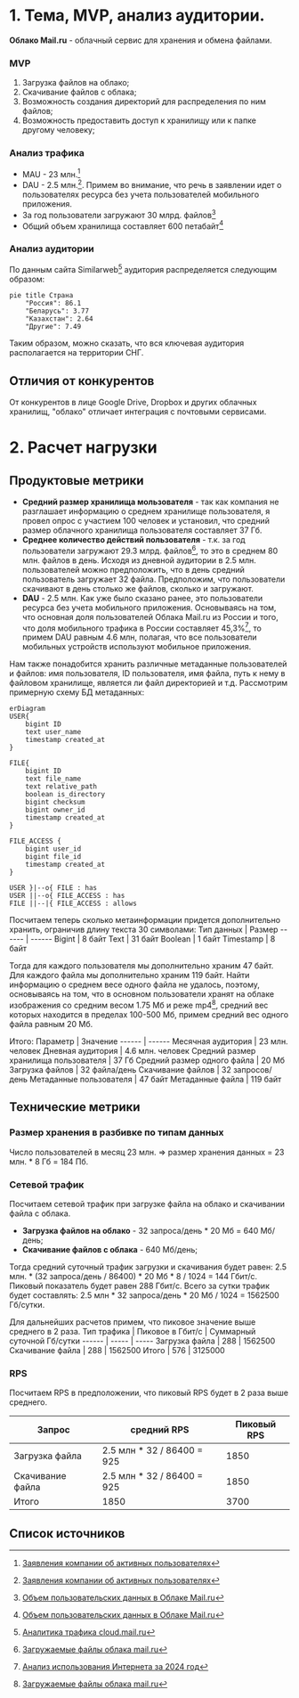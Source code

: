 # 1. Тема, MVP, анализ аудитории.
**Облако Mail.ru** - облачный сервис для хранения и обмена файлами.

### MVP
1. Загрузка файлов на облако;
2. Скачивание файлов с облака;
3. Возможность создания директорий для распределения по ним файлов;
4. Возможность предоставить доступ к хранилищу или к папке другому человеку;

### Анализ трафика
- MAU - 23 млн.[^1]
- DAU - 2.5 млн.[^1]. Примем во внимание, что речь в заявлении идет о пользователях ресурса без учета пользователей мобильного приложения.
- За год пользователи загружают 30 млрд. файлов[^2]
- Общий объем хранилища составляет 600 петабайт[^2]

### Анализ аудитории
По данным сайта Similarweb[^3] аудитория распределяется следующим образом:
```mermaid
pie title Страна
    "Россия": 86.1
    "Беларусь": 3.77
    "Казахстан": 2.64
    "Другие": 7.49
```
Таким образом, можно сказать, что вся ключевая аудитория располагается на территории СНГ.

## Отличия от конкурентов
От конкурентов в лице Google Drive, Dropbox и других облачных хранилищ, "облако" отличает интеграция с почтовыми сервисами. 

# 2. Расчет нагрузки
## Продуктовые метрики
- **Средний размер хранилища мользователя** - так как компания не разглашает информацию о среднем хранилище пользователя, я провел опрос с участием 100 человек и установил, что средний размер облачного хранилища пользователя составляет 37 Гб.
- **Среднее количество действий пользователя** - т.к. за год пользователи загружают 29.3 млрд. файлов[^5], то это в среднем 80 млн. файлов в день. Исходя из дневной аудитории в 2.5 млн. пользователей можно предположить, что в день средний пользователь загружает 32 файла. Предположим, что пользователи скачивают в день столько же файлов, сколько и загружают.
- **DAU** - 2.5 млн. Как уже было сказано ранее, это пользователи ресурса без учета мобильного приложения. Основываясь на том, что основная доля пользователей Облака Mail.ru из России и того, что доля мобильного трафика в России составляет 45,3%[^6], то примем DAU равным 4.6 млн, полагая, что все пользователи мобильных устройств используют мобильное приложения.

Нам также понадобится хранить различные метаданные пользователей и файлов: имя пользователя, ID пользователя, имя файла, путь к нему в файловом хранилище, является ли файл директорией и т.д. Рассмотрим примерную схему БД метаданных:
```mermaid
erDiagram
USER{
    bigint ID 
    text user_name 
    timestamp created_at 
}

FILE{
    bigint ID 
    text file_name 
    text relative_path
    boolean is_directory
    bigint checksum
    bigint owner_id
    timestamp created_at  
}

FILE_ACCESS {
    bigint user_id
    bigint file_id
    timestamp created_at
}

USER }|--o{ FILE : has
USER ||--o{ FILE_ACCESS : has
FILE ||--|{ FILE_ACCESS : allows
```
Посчитаем теперь сколько метаинформации придется дополнительно хранить, ограничив длину текста 30 символами:
Тип данных | Размер
------ | ------
Bigint | 8 байт
Text | 31 байт
Boolean | 1 байт
Timestamp | 8 байт

Тогда для каждого пользователя мы дополнительно храним 47 байт. Для каждого файла мы дополнительно храним 119 байт.
Найти информацию о среднем весе одного файла не удалось, поэтому, основываясь на том, что в основном пользователи хранят на облаке изображения со средним весом 1.75 Мб и реже mp4[^5], средний вес которых находится в пределах 100-500 Мб, примем средний вес одного файла равным 20 Мб.

Итого:
Параметр | Значение
------ | ------
Месячная аудитория | 23 млн. человек
Дневная аудитория | 4.6 млн. человек
Средний размер хранилища пользователя | 37 Гб
Средний размер одного файла | 20 Мб
Загрузка файлов | 32 файла/день
Скачивание файлов | 32 запросов/день
Метаданные пользователя | 47 байт
Метаданные файла | 119 байт

## Технические метрики
### Размер хранения в разбивке по типам данных
Число пользователей в месяц 23 млн. => размер хранения данных = 23 млн. * 8 Гб = 184 Пб.

### Сетевой трафик
Посчитаем сетевой трафик при загрузке файла на облако и скачивании файла с облака.
- **Загрузка файлов на облако** - 32 запроса/день * 20 Мб = 640 Мб/день;
- **Скачивание файлов с облака** - 640 Мб/день;

Тогда средний суточный трафик загрузки и скачивания будет равен: 2.5 млн. * (32 запроса/день / 86400) * 20 Мб * 8 / 1024 = 144 Гбит/с. Пиковый показатель будет равен 288 Гбит/с. Всего за сутки трафик будет составлять: 2.5 млн * 32 запроса/день * 20 Мб / 1024 = 1562500 Гб/сутки.

Для дальнейших расчетов примем, что пиковое значение выше среднего в 2 раза.
Тип трафика | Пиковое в Гбит/c | Суммарный суточной Гб/cутки
------ | ----- | -----
Загрузка файла | 288 | 1562500
Скачивание файла | 288 | 1562500
Итого | 576 | 3125000

### RPS
Посчитаем RPS в предположении, что пиковый RPS будет в 2 раза выше среднего.

Запрос | средний RPS | Пиковый RPS  | 
------ | ------ | -----
Загрузка файла | 2.5 млн * 32 / 86400 = 925 | 1850
Скачивание файла | 2.5 млн * 32 / 86400 = 925 | 1850
Итого | 1850 | 3700


## Список источников
[^1]: [Заявления компании об активных пользователях](https://habr.com/ru/news/711772/)
[^2]: [Объем пользовательских данных в Облаке Mail.ru](https://hi-tech.mail.ru/news/102223-raskryit-obem-polzovatelskih-dannyih-v-oblake-mailru/)
[^3]: [Аналитика трафика cloud.mail.ru](https://www.similarweb.com/website/cloud.mail.ru/#ranking)
[^4]: [Дневная нагрузка почты mail.ru](https://www.cnews.ru/news/line/2023-10-18_pochta_mailru_obrabatyvaet)
[^5]: [Загружаемые файлы облака mail.ru](https://searchengines.guru/ru/news/2058384)
[^6]: [Анализ использования Интернета за 2024 год](https://www.meltwater.com/en/2024-global-digital-trends)
